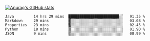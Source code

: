 [![Anurag's GitHub stats](https://github-readme-stats.vercel.app/api?username=sebasphere&count_private=true&theme=tokyonight)](https://github.com/anuraghazra/github-readme-stats)

<!--START_SECTION:waka-->
```text
Java         14 hrs 29 mins  ███████████████████████░░   91.35 % 
Markdown     29 mins         ▓░░░░░░░░░░░░░░░░░░░░░░░░   03.08 % 
Properties   23 mins         ▓░░░░░░░░░░░░░░░░░░░░░░░░   02.45 % 
Python       18 mins         ▒░░░░░░░░░░░░░░░░░░░░░░░░   01.90 % 
JSON         9 mins          ▒░░░░░░░░░░░░░░░░░░░░░░░░   00.99 % 
```
<!--END_SECTION:waka-->
